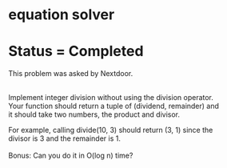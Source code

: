 # equation solver
# Status = Completed
This problem was asked by Nextdoor.<br><br>

Implement integer division without using the division operator.<br>
Your function should return a tuple of (dividend, remainder) and<br>
it should take two numbers, the product and divisor.

For example, calling divide(10, 3) should return (3, 1) since the<br>
divisor is 3 and the remainder is 1.<br><br>
Bonus: Can you do it in O(log n) time?
